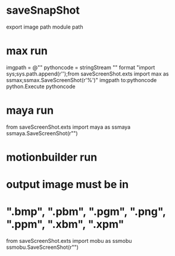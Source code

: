 # saveSnapShot


<IMAGEPATH> export image path
<MODULEPATH> module path

# max run
imgpath = @"<IMAGEPATH>"
pythoncode = stringStream ""
format "import sys;sys.path.append(r'<MODULEPATH>');from saveScreenShot.exts import max as ssmax;ssmax.SaveScreenShot(r'%')" imgpath to:pythoncode
python.Execute pythoncode


# maya run
from saveScreenShot.exts import maya as ssmaya
ssmaya.SaveScreenShot(r"<IMAGEPATH>")


# motionbuilder run
# output image must be in
#     ".bmp", ".pbm", ".pgm", ".png", ".ppm", ".xbm", ".xpm" 
from saveScreenShot.exts import mobu as ssmobu
ssmobu.SaveScreenShot(r"<IMAGEPATH>")
